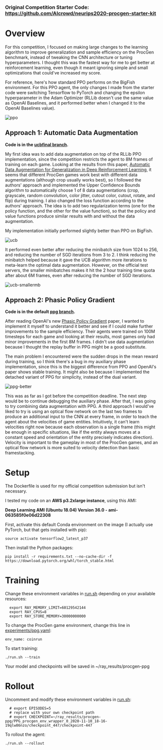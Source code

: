 ### Original Competition Starter Code: https://github.com/AIcrowd/neurips2020-procgen-starter-kit

# Overview

For this competition, I focused on making large changes to the learning algorithm to improve generalization and sample efficiency on the ProcGen benchmark, instead of tweaking the CNN architecture or tuning hyperparameters. I thought this was the fastest way for me to get better at reinforcement learning, even though it meant ignoring simple and small optimizations that could've increased my score.

For reference, here's how standard PPO performs on the BigFish environment. For this PPO agent, the only changes I made from the starter code were switching Tensorflow to PyTorch and changing the epsilon hyperparameter in the Adam Optimizer (RLLib doesn't use the same value as OpenAI Baselines, and it performed better when I changed it to the OpenAI Baselines value).

![ppo](ppo-bigfish.png)

## Approach 1: Automatic Data Augmentation

**Code is in the [ucbfinal branch](https://github.com/wkwan/procgen-competition/tree/ucbfinal).**

My first idea was to add data augmentation on top of the RLLib PPO implementation, since the competition restricts the agent to 8M frames of training on each game. Looking at the results from this paper, [Automatic Data Augmentation for Generalization in Deep Reinforcement Learning](https://arxiv.org/pdf/2006.12862.pdf), it seems that different ProcGen games work best with different data augmentations (although crop usually works best), so I followed the authors' approach and implemented the Upper Confidence Bounds algorithm to automatically choose 1 of 8 data augmentations (crop, grayscale, random convolution, color jitter, cutout color, cutout, rotate, and flip) during training. I also changed the loss function according to the authors' approach. The idea is to add two regularization terms (one for the policy function, and the other for the value function), so that the policy and value functions produce similar results with and without the data augmentation.

My implementation initially performed slightly better than PPO on BigFish.

![ucb](ucb-bigfish.png)

It performed even better after reducing the minibatch size from 1024 to 256, and reducing the number of SGD iterations from 3 to 2. I think reducing the minibatch helped because it gave the UCB algorithm more iterations to meta-learn the optimal data augmentation. However, on the official test servers, the smaller minibatches makes it hit the 2 hour training time quota after about 6M frames, even after reducing the number of SGD iterations.

![ucb-smallermb](ucb-smallermblesssgd-bigfish.png)

## Approach 2: Phasic Policy Gradient

**Code is in the default [ppg branch](https://github.com/wkwan/procgen-competition).**

After reading OpenAI's new [Phasic Policy Gradient](https://arxiv.org/pdf/2009.04416.pdf) paper, I wanted to implement it myself to understand it better and see if I could make further improvements to the sample efficiency. Their agents were trained on 100M timesteps for each game and looking at their results, most games only had minor improvements in the first 8M frames. I didn't use data augmentation because I thought the replay buffer in PPG might be a good substitute. 

The main problem I encountered were the sudden drops in the mean reward during training, so I think there's a bug in my auxiliary phase implementation, since this is the biggest difference from PPO and OpenAI's paper shows stable training. It might also be because I implemented the detached variant of PPG for simplicity, instead of the dual variant.

![ppg-better](ppg-lessauxmoreval-bigfish.png)

This was as far as I got before the competition deadline. The next step would be to continue debugging the auxiliary phase. After that, I was going to try combining data augmentation with PPG. A third approach I would've liked to try is using an optical flow network on the last two frames to produce an additional input to the CNN at every frame, in order to teach the agent about the velocities of game entities. Intuitively, it can't learn velocities right now because each observation is a single frame (this might be enough in specific situations, like if the entity always moves at a constant speed and orientation of the entity precisely indicates direction). Velocity is important to the gameplay in most of the ProcGen games, and an optical flow network is more suited to velocity detection than basic framestacking.

# Setup

The Dockerfile is used for my official competition submission but isn't necessary.

I tested my code on an **AWS p3.2xlarge instance**, using this AMI:

**Deep Learning AMI (Ubuntu 18.04) Version 36.0 - ami-063585f0e06d22308**

First, activate this default Conda environment on the image (I actually use PyTorch, but that gets installed with pip):

```
source activate tensorflow2_latest_p37
```

Then install the Python packages:

```
pip install -r requirements.txt --no-cache-dir -f https://download.pytorch.org/whl/torch_stable.html
```

# Training

Change these environment variables in [run.sh](run.sh) depending on your available resources:

```
  export RAY_MEMORY_LIMIT=60129542144
  export RAY_CPUS=8
  export RAY_STORE_MEMORY=30000000000
```

To change the ProcGen game environment, change this line in [experiments/ppg.yaml](experiments/ppg.yaml):
```
env_name: coinrun
```

To start training:

```
./run.sh --train
```

Your model and checkpoints will be saved in ~/ray_results/procgen-ppg

# Rollout

Uncomment and modify these environment variables in [run.sh](run.sh):

```
  # export EPISODES=5
  # replace with your own checkpoint path
  # export CHECKPOINT=~/ray_results/procgen-ppg/PPG_procgen_env_wrapper_0_2020-11-10_18-16-19qlw86nzo/checkpoint_447/checkpoint-447
```

To rollout the agent:

```
./run.sh --rollout
```


